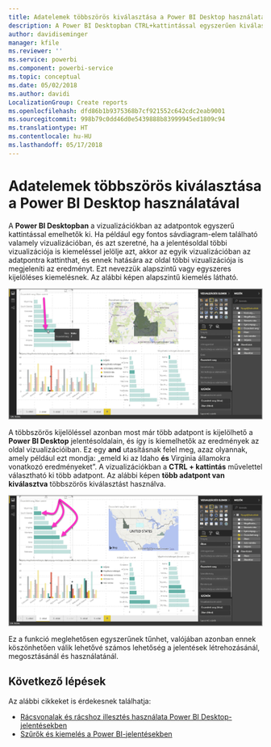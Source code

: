 ```yaml
---
title: Adatelemek többszörös kiválasztása a Power BI Desktop használatával
description: A Power BI Desktopban CTRL+kattintással egyszerűen kiválaszthat több adatpontot is
author: davidiseminger
manager: kfile
ms.reviewer: ''
ms.service: powerbi
ms.component: powerbi-service
ms.topic: conceptual
ms.date: 05/02/2018
ms.author: davidi
LocalizationGroup: Create reports
ms.openlocfilehash: dfd86b1b9375368b7cf921552c642cdc2eab9001
ms.sourcegitcommit: 998b79c0dd46d0e5439888b83999945ed1809c94
ms.translationtype: HT
ms.contentlocale: hu-HU
ms.lasthandoff: 05/17/2018
---
```

# <a name="multi-select-data-elements-in-visuals-using-power-bi-desktop"></a>Adatelemek többszörös kiválasztása a Power BI Desktop használatával

A **Power BI Desktopban** a vizualizációkban az adatpontok egyszerű kattintással emelhetők ki. Ha például egy fontos sávdiagram-elem található valamely vizualizációban, és azt szeretné, ha a jelentésoldal többi vizualizációja is kiemeléssel jelölje azt, akkor az egyik vizualizációban az adatpontra kattinthat, és ennek hatására az oldal többi vizualizációja is megjeleníti az eredményt. Ezt nevezzük alapszintű vagy egyszeres kijelöléses kiemelésnek. Az alábbi képen alapszintű kiemelés látható. 

![](media/desktop-multi-select/multi-select_01.png)

A többszörös kijelöléssel azonban most már több adatpont is kijelölhető a **Power BI Desktop** jelentésoldalain, és így is kiemelhetők az eredmények az oldal vizualizációiban. Ez egy **and** utasításnak felel meg, azaz olyannak, amely például ezt mondja: „emeld ki az Idaho **és** Virginia államokra vonatkozó eredményeket”. A vizualizációkban a **CTRL + kattintás** művelettel választható ki több adatpont. Az alábbi képen **több adatpont van kiválasztva** többszörös kiválasztást használva.

![](media/desktop-multi-select/multi-select_02.png)

Ez a funkció meglehetősen egyszerűnek tűnhet, valójában azonban ennek köszönhetően válik lehetővé számos lehetőség a jelentések létrehozásánál, megosztásánál és használatánál. 

## <a name="next-steps"></a>Következő lépések

Az alábbi cikkeket is érdekesnek találhatja:

* [Rácsvonalak és rácshoz illesztés használata Power BI Desktop-jelentésekben](desktop-gridlines-snap-to-grid.md)
* [Szűrők és kiemelés a Power BI-jelentésekben](power-bi-reports-filters-and-highlighting.md)

